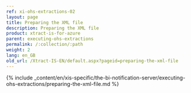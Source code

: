```yaml
---
ref: xi-ohs-extractions-02
layout: page
title: Preparing the XML file
description: Preparing the XML file
product: xtract-is-for-azure
parent: executing-ohs-extractions
permalink: /:collection/:path
weight: 2
lang: en_GB
old_url: /Xtract-IS-EN/default.aspx?pageid=preparing-the-xml-file
---
```

{% include _content/en/xis-specific/the-bi-notification-server/executing-ohs-extractions/preparing-the-xml-file.md %}
